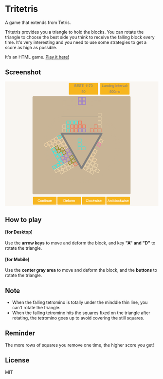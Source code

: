 # Tritetris
<p>A game that extends from Tetris.</p>
<p>Tritetris provides you a triangle to hold the blocks. You can rotate the triangle to choose the best side you think to receive the falling block every time. It's very interesting and you need to use some strategies to get a score as
high as possible.</p>
<p>It's an HTML game. <a href="https://enzeberg.github.io/tritetris">Play it here!</a></p>

## Screenshot
<img src="./images/screenshot.png">

## How to play
<h4>[for Desktop] </h4>
<p>Use the <strong>arrow keys</strong> to move and deform the block, and key <strong>"A" and "D"</strong> to rotate the triangle.</p>
<h4>[for Mobile]</h4>
<p>Use the <strong>center gray area</strong> to move and deform the block, and the <strong>buttons</strong> to rotate the triangle.</p>

## Note
<ul>
	<li>When the falling tetromino is totally under the minddle thin line, you can't rotate the triangle.</li>
	<li>When the falling tetromino hits the squares fixed on the triangle after rotating, the tetromino goes up to avoid covering the still squares.</li>
</ul>

## Reminder
<p>The more rows of squares you remove one time, the higher score you get!</p>

## License
MIT

